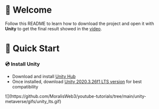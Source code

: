 <h1>👋 Welcome</h1>
Follow this README to learn how to download the project and open it with <b>Unity</b> to get the final result showed in the <a href="https://youtu.be/wjqDSH29ZKk">video</a>.

<h1>🚀 Quick Start</h1>
<h3>💿 Install Unity</h3>
<ul>
  <li>Download and install <a href="https://unity3d.com/get-unity/download">Unity Hub</a></li>
  <li>Once installed, download <a href="https://unity3d.com/unity/qa/lts-releases?version=2020.3">Unity 2020.3.26f1 LTS version</a> for best compatibility</li>
</ul>
![](https://github.com/MoralisWeb3/youtube-tutorials/tree/main/unity-metaverse/gifs/unity_lts.gif)


